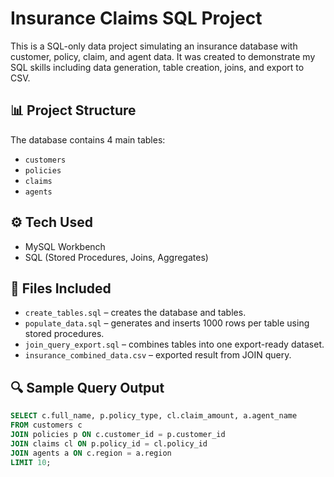 # Insurance Claims SQL Project

This is a SQL-only data project simulating an insurance database with customer, policy, claim, and agent data. It was created to demonstrate my SQL skills including data generation, table creation, joins, and export to CSV.

## 📊 Project Structure

The database contains 4 main tables:
- `customers`
- `policies`
- `claims`
- `agents`

## ⚙️ Tech Used
- MySQL Workbench
- SQL (Stored Procedures, Joins, Aggregates)

## 📁 Files Included

- `create_tables.sql` – creates the database and tables.
- `populate_data.sql` – generates and inserts 1000 rows per table using stored procedures.
- `join_query_export.sql` – combines tables into one export-ready dataset.
- `insurance_combined_data.csv` – exported result from JOIN query.

## 🔍 Sample Query Output

```sql
SELECT c.full_name, p.policy_type, cl.claim_amount, a.agent_name
FROM customers c
JOIN policies p ON c.customer_id = p.customer_id
JOIN claims cl ON p.policy_id = cl.policy_id
JOIN agents a ON c.region = a.region
LIMIT 10;
